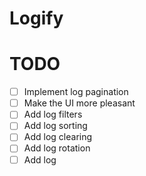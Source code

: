 # Logify


# TODO
 - [ ] Implement log pagination
 - [ ] Make the UI more pleasant
 - [ ] Add log filters
 - [ ] Add log sorting
 - [ ] Add log clearing
 - [ ] Add log rotation
 - [ ] Add log
